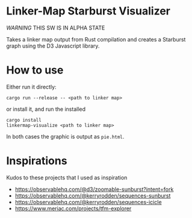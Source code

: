 # Linker-Map Starburst Visualizer

*WARNING* THIS SW IS IN ALPHA STATE

Takes a linker map output from Rust compilation and creates a Starburst graph
using the D3 Javascript library.

# How to use

Either run it directly:

    cargo run --release -- <path to linker map>

or install it, and run the installed

    cargo install
    linkermap-visualize <path to linker map>

In both cases the graphic is output as `pie.html`.

# Inspirations

Kudos to these projects that I used as inspiration

- https://observablehq.com/@d3/zoomable-sunburst?intent=fork
- https://observablehq.com/@kerryrodden/sequences-sunburst
- https://observablehq.com/@kerryrodden/sequences-icicle
- https://www.meriac.com/projects/tfm-explorer
